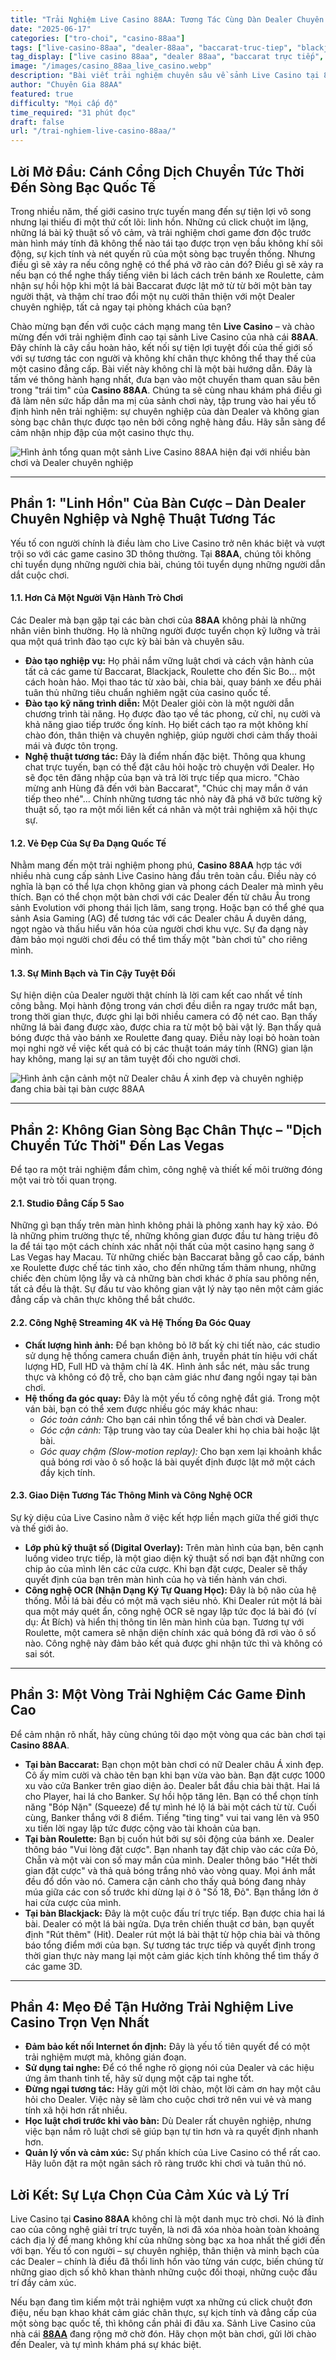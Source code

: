 ```yaml
---
title: "Trải Nghiệm Live Casino 88AA: Tương Tác Cùng Dàn Dealer Chuyên Nghiệp và Không Gian Sòng Bạc Chân Thực"
date: "2025-06-17"
categories: ["tro-choi", "casino-88aa"]
tags: ["live-casino-88aa", "dealer-88aa", "baccarat-truc-tiep", "blackjack-truc-tiep", "roulette-88aa", "casino-chan-thuc", "casino-uy-tin"]
tag_display: ["live casino 88aa", "dealer 88aa", "baccarat trực tiếp", "blackjack trực tiếp", "roulette 88aa", "casino chân thực", "casino uy tín"]
image: "/images/casino_88aa_live_casino.webp"
description: "Bài viết trải nghiệm chuyên sâu về sảnh Live Casino tại 88AA. Khám phá sự khác biệt khi tương tác cùng dàn Dealer chuyên nghiệp và đắm chìm trong không gian sòng bạc chân thực đến từng chi tiết."
author: "Chuyên Gia 88AA"
featured: true
difficulty: "Mọi cấp độ"
time_required: "31 phút đọc"
draft: false
url: "/trai-nghiem-live-casino-88aa/"
---
```


## Lời Mở Đầu: Cánh Cổng Dịch Chuyển Tức Thời Đến Sòng Bạc Quốc Tế

Trong nhiều năm, thế giới casino trực tuyến mang đến sự tiện lợi vô song nhưng lại thiếu đi một thứ cốt lõi: linh hồn. Những cú click chuột im lặng, những lá bài kỹ thuật số vô cảm, và trải nghiệm chơi game đơn độc trước màn hình máy tính đã không thể nào tái tạo được trọn vẹn bầu không khí sôi động, sự kịch tính và nét quyến rũ của một sòng bạc truyền thống. Nhưng điều gì sẽ xảy ra nếu công nghệ có thể phá vỡ rào cản đó? Điều gì sẽ xảy ra nếu bạn có thể nghe thấy tiếng viên bi lách cách trên bánh xe Roulette, cảm nhận sự hồi hộp khi một lá bài Baccarat được lật mở từ từ bởi một bàn tay người thật, và thậm chí trao đổi một nụ cười thân thiện với một Dealer chuyên nghiệp, tất cả ngay tại phòng khách của bạn?

Chào mừng bạn đến với cuộc cách mạng mang tên **Live Casino** – và chào mừng đến với trải nghiệm đỉnh cao tại sảnh Live Casino của nhà cái **88AA**. Đây chính là cây cầu hoàn hảo, kết nối sự tiện lợi tuyệt đối của thế giới số với sự tương tác con người và không khí chân thực không thể thay thế của một casino đẳng cấp. Bài viết này không chỉ là một bài hướng dẫn. Đây là tấm vé thông hành hạng nhất, đưa bạn vào một chuyến tham quan sâu bên trong "trái tim" của **Casino 88AA**. Chúng ta sẽ cùng nhau khám phá điều gì đã làm nên sức hấp dẫn ma mị của sảnh chơi này, tập trung vào hai yếu tố định hình nên trải nghiệm: sự chuyên nghiệp của dàn Dealer và không gian sòng bạc chân thực được tạo nên bởi công nghệ hàng đầu. Hãy sẵn sàng để cảm nhận nhịp đập của một casino thực thụ.

![Hình ảnh tổng quan một sảnh Live Casino 88AA hiện đại với nhiều bàn chơi và Dealer chuyên nghiệp](/images/casino_88aa_live_casino.webp)

---

## Phần 1: "Linh Hồn" Của Bàn Cược – Dàn Dealer Chuyên Nghiệp và Nghệ Thuật Tương Tác

Yếu tố con người chính là điều làm cho Live Casino trở nên khác biệt và vượt trội so với các game casino 3D thông thường. Tại **88AA**, chúng tôi không chỉ tuyển dụng những người chia bài, chúng tôi tuyển dụng những người dẫn dắt cuộc chơi.

#### **1.1. Hơn Cả Một Người Vận Hành Trò Chơi**
Các Dealer mà bạn gặp tại các bàn chơi của **88AA** không phải là những nhân viên bình thường. Họ là những người được tuyển chọn kỹ lưỡng và trải qua một quá trình đào tạo cực kỳ bài bản và chuyên sâu.
* **Đào tạo nghiệp vụ:** Họ phải nắm vững luật chơi và cách vận hành của tất cả các game từ Baccarat, Blackjack, Roulette cho đến Sic Bo... một cách hoàn hảo. Mọi thao tác từ xào bài, chia bài, quay bánh xe đều phải tuân thủ những tiêu chuẩn nghiêm ngặt của casino quốc tế.
* **Đào tạo kỹ năng trình diễn:** Một Dealer giỏi còn là một người dẫn chương trình tài năng. Họ được đào tạo về tác phong, cử chỉ, nụ cười và khả năng giao tiếp trước ống kính. Họ biết cách tạo ra một không khí chào đón, thân thiện và chuyên nghiệp, giúp người chơi cảm thấy thoải mái và được tôn trọng.
* **Nghệ thuật tương tác:** Đây là điểm nhấn đặc biệt. Thông qua khung chat trực tuyến, bạn có thể đặt câu hỏi hoặc trò chuyện với Dealer. Họ sẽ đọc tên đăng nhập của bạn và trả lời trực tiếp qua micro. "Chào mừng anh Hùng đã đến với bàn Baccarat", "Chúc chị may mắn ở ván tiếp theo nhé"... Chính những tương tác nhỏ này đã phá vỡ bức tường kỹ thuật số, tạo ra một mối liên kết cá nhân và một trải nghiệm xã hội thực sự.

#### **1.2. Vẻ Đẹp Của Sự Đa Dạng Quốc Tế**
Nhằm mang đến một trải nghiệm phong phú, **Casino 88AA** hợp tác với nhiều nhà cung cấp sảnh Live Casino hàng đầu trên toàn cầu. Điều này có nghĩa là bạn có thể lựa chọn không gian và phong cách Dealer mà mình yêu thích. Bạn có thể chọn một bàn chơi với các Dealer đến từ châu Âu trong sảnh Evolution với phong thái lịch lãm, sang trọng. Hoặc bạn có thể ghé qua sảnh Asia Gaming (AG) để tương tác với các Dealer châu Á duyên dáng, ngọt ngào và thấu hiểu văn hóa của người chơi khu vực. Sự đa dạng này đảm bảo mọi người chơi đều có thể tìm thấy một "bàn chơi tủ" cho riêng mình.

#### **1.3. Sự Minh Bạch và Tin Cậy Tuyệt Đối**
Sự hiện diện của Dealer người thật chính là lời cam kết cao nhất về tính công bằng. Mọi hành động trong ván chơi đều diễn ra ngay trước mắt bạn, trong thời gian thực, được ghi lại bởi nhiều camera có độ nét cao. Bạn thấy những lá bài đang được xào, được chia ra từ một bộ bài vật lý. Bạn thấy quả bóng được thả vào bánh xe Roulette đang quay. Điều này loại bỏ hoàn toàn mọi nghi ngờ về việc kết quả có bị các thuật toán máy tính (RNG) gian lận hay không, mang lại sự an tâm tuyệt đối cho người chơi.

![Hình ảnh cận cảnh một nữ Dealer châu Á xinh đẹp và chuyên nghiệp đang chia bài tại bàn cược 88AA](/images/casino_88aa_dealer.webp)

---

## Phần 2: Không Gian Sòng Bạc Chân Thực – "Dịch Chuyển Tức Thời" Đến Las Vegas

Để tạo ra một trải nghiệm đắm chìm, công nghệ và thiết kế môi trường đóng một vai trò tối quan trọng.

#### **2.1. Studio Đẳng Cấp 5 Sao**
Những gì bạn thấy trên màn hình không phải là phông xanh hay kỹ xảo. Đó là những phim trường thực tế, những không gian được đầu tư hàng triệu đô la để tái tạo một cách chính xác nhất nội thất của một casino hạng sang ở Las Vegas hay Macau. Từ những chiếc bàn Baccarat bằng gỗ cao cấp, bánh xe Roulette được chế tác tinh xảo, cho đến những tấm thảm nhung, những chiếc đèn chùm lộng lẫy và cả những bàn chơi khác ở phía sau phông nền, tất cả đều là thật. Sự đầu tư vào không gian vật lý này tạo nên một cảm giác đẳng cấp và chân thực không thể bắt chước.

#### **2.2. Công Nghệ Streaming 4K và Hệ Thống Đa Góc Quay**
* **Chất lượng hình ảnh:** Để bạn không bỏ lỡ bất kỳ chi tiết nào, các studio sử dụng hệ thống camera chuẩn điện ảnh, truyền phát tín hiệu với chất lượng HD, Full HD và thậm chí là 4K. Hình ảnh sắc nét, màu sắc trung thực và không có độ trễ, cho bạn cảm giác như đang ngồi ngay tại bàn chơi.
* **Hệ thống đa góc quay:** Đây là một yếu tố công nghệ đắt giá. Trong một ván bài, bạn có thể xem được nhiều góc máy khác nhau:
    * *Góc toàn cảnh:* Cho bạn cái nhìn tổng thể về bàn chơi và Dealer.
    * *Góc cận cảnh:* Tập trung vào tay của Dealer khi họ chia bài hoặc lật bài.
    * *Góc quay chậm (Slow-motion replay):* Cho bạn xem lại khoảnh khắc quả bóng rơi vào ô số hoặc lá bài quyết định được lật mở một cách đầy kịch tính.

#### **2.3. Giao Diện Tương Tác Thông Minh và Công Nghệ OCR**
Sự kỳ diệu của Live Casino nằm ở việc kết hợp liền mạch giữa thế giới thực và thế giới ảo.
* **Lớp phủ kỹ thuật số (Digital Overlay):** Trên màn hình của bạn, bên cạnh luồng video trực tiếp, là một giao diện kỹ thuật số nơi bạn đặt những con chip ảo của mình lên các cửa cược. Khi bạn đặt cược, Dealer sẽ thấy quyết định của bạn trên màn hình của họ và tiến hành ván chơi.
* **Công nghệ OCR (Nhận Dạng Ký Tự Quang Học):** Đây là bộ não của hệ thống. Mỗi lá bài đều có một mã vạch siêu nhỏ. Khi Dealer rút một lá bài qua một máy quét ẩn, công nghệ OCR sẽ ngay lập tức đọc lá bài đó (ví dụ: Át Bích) và hiển thị thông tin lên màn hình của bạn. Tương tự với Roulette, một camera sẽ nhận diện chính xác quả bóng đã rơi vào ô số nào. Công nghệ này đảm bảo kết quả được ghi nhận tức thì và không có sai sót.

---

## Phần 3: Một Vòng Trải Nghiệm Các Game Đỉnh Cao

Để cảm nhận rõ nhất, hãy cùng chúng tôi dạo một vòng qua các bàn chơi tại **Casino 88AA**.

* **Tại bàn Baccarat:** Bạn chọn một bàn chơi có nữ Dealer châu Á xinh đẹp. Cô ấy mỉm cười và chào tên bạn khi bạn vừa vào bàn. Bạn đặt cược 1000 xu vào cửa Banker trên giao diện ảo. Dealer bắt đầu chia bài thật. Hai lá cho Player, hai lá cho Banker. Sự hồi hộp tăng lên. Bạn có thể chọn tính năng "Bóp Nặn" (Squeeze) để tự mình hé lộ lá bài một cách từ từ. Cuối cùng, Banker thắng với 8 điểm. Tiếng "ting ting" vui tai vang lên và 950 xu tiền lời ngay lập tức được cộng vào tài khoản của bạn.
* **Tại bàn Roulette:** Bạn bị cuốn hút bởi sự sôi động của bánh xe. Dealer thông báo "Vui lòng đặt cược". Bạn nhanh tay đặt chip vào các cửa Đỏ, Chẵn và một vài con số may mắn của mình. Dealer thông báo "Hết thời gian đặt cược" và thả quả bóng trắng nhỏ vào vòng quay. Mọi ánh mắt đều đổ dồn vào nó. Camera cận cảnh cho thấy quả bóng đang nhảy múa giữa các con số trước khi dừng lại ở ô "Số 18, Đỏ". Bạn thắng lớn ở hai cửa cược của mình.
* **Tại bàn Blackjack:** Đây là một cuộc đấu trí trực tiếp. Bạn được chia hai lá bài. Dealer có một lá bài ngửa. Dựa trên chiến thuật cơ bản, bạn quyết định "Rút thêm" (Hit). Dealer rút một lá bài thật từ hộp chia bài và thông báo tổng điểm mới của bạn. Sự tương tác trực tiếp và quyết định trong thời gian thực này mang lại một cảm giác kịch tính không thể tìm thấy ở các game 3D.

---

## Phần 4: Mẹo Để Tận Hưởng Trải Nghiệm Live Casino Trọn Vẹn Nhất

* **Đảm bảo kết nối Internet ổn định:** Đây là yếu tố tiên quyết để có một trải nghiệm mượt mà, không gián đoạn.
* **Sử dụng tai nghe:** Để có thể nghe rõ giọng nói của Dealer và các hiệu ứng âm thanh tinh tế, hãy sử dụng một cặp tai nghe tốt.
* **Đừng ngại tương tác:** Hãy gửi một lời chào, một lời cảm ơn hay một câu hỏi cho Dealer. Việc này sẽ làm cho cuộc chơi trở nên vui vẻ và mang tính xã hội hơn rất nhiều.
* **Học luật chơi trước khi vào bàn:** Dù Dealer rất chuyên nghiệp, nhưng việc bạn nắm rõ luật chơi sẽ giúp bạn tự tin hơn và ra quyết định nhanh hơn.
* **Quản lý vốn và cảm xúc:** Sự phấn khích của Live Casino có thể rất cao. Hãy luôn đặt ra một ngân sách rõ ràng trước khi chơi và tuân thủ nó.

## Lời Kết: Sự Lựa Chọn Của Cảm Xúc và Lý Trí

Live Casino tại **Casino 88AA** không chỉ là một danh mục trò chơi. Nó là đỉnh cao của công nghệ giải trí trực tuyến, là nơi đã xóa nhòa hoàn toàn khoảng cách địa lý để mang không khí của những sòng bạc xa hoa nhất thế giới đến với bạn. Yếu tố con người – sự chuyên nghiệp, thân thiện và minh bạch của các Dealer – chính là điều đã thổi linh hồn vào từng ván cược, biến chúng từ những giao dịch số khô khan thành những cuộc đối thoại, những cuộc đấu trí đầy cảm xúc.

Nếu bạn đang tìm kiếm một trải nghiệm vượt xa những cú click chuột đơn điệu, nếu bạn khao khát cảm giác chân thực, sự kịch tính và đẳng cấp của một sòng bạc quốc tế, thì không cần phải đi đâu xa. Sảnh Live Casino của nhà cái [**88AA**](https://88aa.com.co "88AA") đang rộng mở chờ đón. Hãy chọn một bàn chơi, gửi lời chào đến Dealer, và tự mình khám phá sự khác biệt.